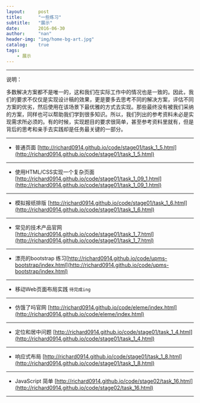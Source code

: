 ```yaml
---
layout:     post
title:      "一些练习"
subtitle:   "展示"
date:       2016-06-30
author:     "nan"
header-img: "img/home-bg-art.jpg"
catalog:    true
tags:
    - 展示
---
```





----------


说明：

多数解决方案都不是唯一的，这和我们在实际工作中的情况也是一致的。因此，我们的要求不仅仅是实现设计稿的效果，更是要多去思考不同的解决方案，评估不同方案的优劣，然后使用在该场景下最优雅的方式去实现。那些最终没有被我们采纳的方案，同样也可以帮助我们学到很多知识。所以，我们列出的参考资料未必是实现需求所必须的。有的时候，实现题目的要求很简单，甚至参考资料里就有，但是背后的思考和亲手去实践却是任务最关键的一部分。




----------

- 普通页面 [http://richard0914.github.io/code/stage01/task_1_5.html](http://richard0914.github.io/code/stage01/task_1_5.html)

----------

- 使用HTML/CSS实现一个复杂页面 [http://richard0914.github.io/code/stage01/task_1_09_1.html](http://richard0914.github.io/code/stage01/task_1_09_1.html)

----------


-  模拟报纸排版 [http://richard0914.github.io/code/stage01/task_1_6.html](http://richard0914.github.io/code/stage01/task_1_6.html)

----------

- 常见的技术产品官网 [http://richard0914.github.io/code/stage01/task_1_7.html](http://richard0914.github.io/code/stage01/task_1_7.html)


----------


- 漂亮的bootstrap 练习[http://richard0914.github.io/code/upms-bootstrap/index.html](http://richard0914.github.io/code/upms-bootstrap/index.html)

----------

- 移动Web页面布局实践  `待完成ing`

----------
- 仿饿了吗官网 [http://richard0914.github.io/code/eleme/index.html](http://richard0914.github.io/code/eleme/index.html)

----------
- 定位和居中问题 [http://richard0914.github.io/code/stage01/task_1_4.html](http://richard0914.github.io/code/stage01/task_1_4.html)

----------

-  响应式布局 [http://richard0914.github.io/code/stage01/task_1_8.html](http://richard0914.github.io/code/stage01/task_1_8.html)

----------
- JavaScript 简单 [http://richard0914.github.io/code/stage02/task_16.html](http://richard0914.github.io/code/stage02/task_16.html)

----------


